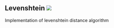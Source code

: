 ## Levenshtein ![](https://github.com/kiishi/levenshtein/workflows/CI/badge.svg)

Implementation of levenshtein distance algorithm